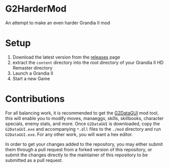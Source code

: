 # G2HarderMod
An attempt to make an even harder Grandia II mod

# Setup

1. Download the latest version from the [releases](https://github.com/krogenth/G2HarderMod/releases) page
2. extract the `content` directory into the root directory of your Grandia II HD Remaster directory
3. Launch a Grandia II
4. Start a new Game

# Contributions

For all balancing work, it is recommended to get the [G2DataGUI](https://github.com/krogenth/G2DataGUI) mod tool, this will enable you to modify moves, manaeggs, skills, skillbooks, character specials, enemy stats, and more.
Once `G2DataGUI` is downloaded, copy the `G2DataGUI.exe` and accompanying `*.dll` files to the `./mod` directory and run `G2DataGUI.exe`.
For any other work, you will want a hex editor.

In order to get your changes added to the repository, you may either submit them through a pull request from a forked version of this repository, or submit the changes directly to the maintainer of this repository to be submitted as a pull request.